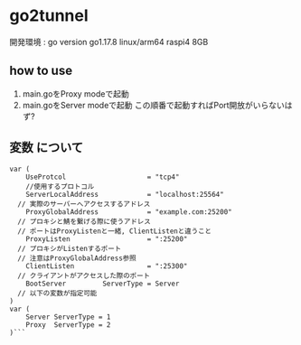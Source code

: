 # go2tunnel
開発環境 : go version go1.17.8 linux/arm64 raspi4 8GB  

## how to use
1. main.goをProxy modeで起動
2. main.goをServer modeで起動
この順番で起動すればPort開放がいらないはず?

## 変数 について
```golang
var (
	UseProtcol                    = "tcp4"
	//使用するプロトコル
	ServerLocalAddress            = "localhost:25564"
  // 実際のサーバーへアクセスするアドレス
	ProxyGlobalAddress            = "example.com:25200"
  // プロキシと鯖を繋げる際に使うアドレス
  // ポートはProxyListenと一緒, ClientListenと違うこと
	ProxyListen                   = ":25200"
  // プロキシがListenするポート
  // 注意はProxyGlobalAddress参照
	ClientListen                  = ":25300"
  // クライアントがアクセスした際のポート
	BootServer         ServerType = Server
  // 以下の変数が指定可能
)
var (
	Server ServerType = 1
	Proxy  ServerType = 2
)```